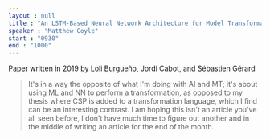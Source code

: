 ```yaml
---
layout : null
title : "An LSTM-Based Neural Network Architecture for Model Transformations"
speaker : "Matthew Coyle"
start : "0930"
end : "1000"
---
```


[Paper](https://ieeexplore.ieee.org/document/8906971/) written in 2019 by Loli Burgueño, Jordi Cabot, and Sébastien Gérard

> It's in a way the opposite of what I'm doing with AI and MT; it's about using ML and NN to perform a transformation, as opposed to my thesis where CSP is added to a transformation language, which I find can be an interesting contrast.
> I am hoping this isn't an article you've all seen before, I don't have much time to figure out another and in the middle of writing an article for the end of the month.